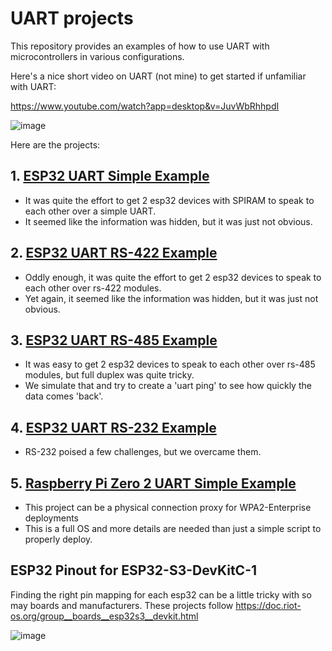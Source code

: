 # UART projects
This repository provides an examples of how to use UART with microcontrollers in various configurations.

Here's a nice short video on UART (not mine) to get started if unfamiliar with UART:

https://www.youtube.com/watch?app=desktop&v=JuvWbRhhpdI

![image](https://github.com/jouellnyc/UART/assets/32470508/64903885-f112-42c4-98f4-de987f2aeeee)

Here are the projects:

## 1. [ESP32 UART Simple Example](esp32_simple/)
- It was quite the effort to get 2 esp32 devices with SPIRAM to speak to each other over a simple UART.
- It seemed like the information was hidden, but it was just not obvious.

## 2. [ESP32 UART RS-422 Example](esp32_rs422/)
- Oddly enough, it was quite the effort to get 2 esp32 devices to speak to each other over rs-422 modules.
- Yet again, it seemed like the information was hidden, but it was just not obvious.

## 3. [ESP32 UART RS-485 Example](esp32_rs485/)
- It was easy to get 2 esp32 devices to speak to each other over rs-485 modules, but full duplex was quite tricky.
- We simulate that and try to create a 'uart ping' to see how quickly the data comes 'back'.

## 4. [ESP32 UART RS-232 Example](esp32_rs232/)
- RS-232 poised a few challenges, but we overcame them.

## 5. [Raspberry Pi Zero 2 UART Simple Example](pizero_simple/)
- This project can be a physical connection proxy for WPA2-Enterprise deployments
- This is a full OS and more details are needed than just a simple script to properly deploy.

## ESP32 Pinout for ESP32-S3-DevKitC-1 
Finding the right pin mapping for each esp32 can be a little tricky with so may boards and manufacturers. These projects follow https://doc.riot-os.org/group__boards__esp32s3__devkit.html

![image](https://github.com/jouellnyc/UART/assets/32470508/cdc2d37a-1bed-4a70-a8e8-bac5a0165541)
